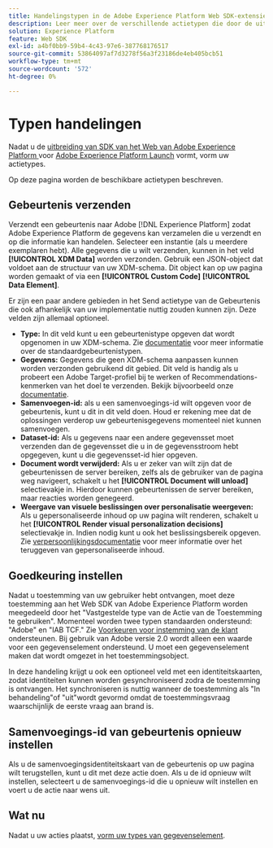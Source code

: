 ```yaml
---
title: Handelingstypen in de Adobe Experience Platform Web SDK-extensie
description: Leer meer over de verschillende actietypen die door de uitbreiding van SDK van het Web van Adobe Experience Platform in Adobe Experience Platform Launch worden verstrekt.
solution: Experience Platform
feature: Web SDK
exl-id: a4bf0bb9-59b4-4c43-97e6-387768176517
source-git-commit: 53864097af7d3278f56a3f23186de4eb405bcb51
workflow-type: tm+mt
source-wordcount: '572'
ht-degree: 0%

---
```


# Typen handelingen

Nadat u de [uitbreiding van SDK van het Web van Adobe Experience Platform ](web-sdk-extension-configuration.md) voor [Adobe Experience Platform Launch](https://experienceleague.adobe.com/docs/launch.html) vormt, vorm uw actietypes.

Op deze pagina worden de beschikbare actietypen beschreven.

## Gebeurtenis verzenden

Verzendt een gebeurtenis naar Adobe [!DNL Experience Platform] zodat Adobe Experience Platform de gegevens kan verzamelen die u verzendt en op die informatie kan handelen. Selecteer een instantie (als u meerdere exemplaren hebt). Alle gegevens die u wilt verzenden, kunnen in het veld **[!UICONTROL XDM Data]** worden verzonden. Gebruik een JSON-object dat voldoet aan de structuur van uw XDM-schema. Dit object kan op uw pagina worden gemaakt of via een **[!UICONTROL Custom Code]** **[!UICONTROL Data Element]**.

Er zijn een paar andere gebieden in het Send actietype van de Gebeurtenis die ook afhankelijk van uw implementatie nuttig zouden kunnen zijn. Deze velden zijn allemaal optioneel.

- **Type:** In dit veld kunt u een gebeurtenistype opgeven dat wordt opgenomen in uw XDM-schema. Zie [documentatie](https://experienceleague.adobe.com/docs/experience-platform/edge/fundamentals/tracking-events.html?lang=en#using-the-sendbeacon-api) voor meer informatie over de standaardgebeurtenistypen.
- **Gegevens:** Gegevens die geen XDM-schema aanpassen kunnen worden verzonden gebruikend dit gebied. Dit veld is handig als u probeert een Adobe Target-profiel bij te werken of Recommendations-kenmerken van het doel te verzenden. Bekijk bijvoorbeeld onze [documentatie](https://experienceleague.adobe.com/docs/experience-platform/edge/fundamentals/tracking-events.html?lang=en).
- **Samenvoegen-id:** als u een samenvoegings-id wilt opgeven voor de gebeurtenis, kunt u dit in dit veld doen. Houd er rekening mee dat de oplossingen verderop uw gebeurtenisgegevens momenteel niet kunnen samenvoegen.
- **Dataset-id:** Als u gegevens naar een andere gegevensset moet verzenden dan de gegevensset die u in de gegevensstroom hebt opgegeven, kunt u die gegevensset-id hier opgeven.
- **Document wordt verwijderd:** Als u er zeker van wilt zijn dat de gebeurtenissen de server bereiken, zelfs als de gebruiker van de pagina weg navigeert, schakelt u het  **[!UICONTROL Document will unload]** selectievakje in. Hierdoor kunnen gebeurtenissen de server bereiken, maar reacties worden genegeerd.
- **Weergave van visuele beslissingen over personalisatie weergeven:** Als u gepersonaliseerde inhoud op uw pagina wilt renderen, schakelt u het  **[!UICONTROL Render visual personalization decisions]** selectievakje in. Indien nodig kunt u ook het beslissingsbereik opgeven. Zie [verpersoonlijkingsdocumentatie](https://experienceleague.adobe.com/docs/experience-platform/edge/personalization/rendering-personalization-content.html?lang=en#automatically-rendering-content) voor meer informatie over het teruggeven van gepersonaliseerde inhoud.

## Goedkeuring instellen

Nadat u toestemming van uw gebruiker hebt ontvangen, moet deze toestemming aan het Web SDK van Adobe Experience Platform worden meegedeeld door het &quot;Vastgestelde type van de Actie van de Toestemming te gebruiken&quot;. Momenteel worden twee typen standaarden ondersteund: &quot;Adobe&quot; en &quot;IAB TCF.&quot; Zie [Voorkeuren voor instemming van de klant](../consent/supporting-consent.md) ondersteunen. Bij gebruik van Adobe versie 2.0 wordt alleen een waarde voor een gegevenselement ondersteund. U moet een gegevenselement maken dat wordt omgezet in het toestemmingsobject.

In deze handeling krijgt u ook een optioneel veld met een identiteitskaarten, zodat identiteiten kunnen worden gesynchroniseerd zodra de toestemming is ontvangen. Het synchroniseren is nuttig wanneer de toestemming als &quot;In behandeling&quot;of &quot;uit&quot;wordt gevormd omdat de toestemmingsvraag waarschijnlijk de eerste vraag aan brand is.

## Samenvoegings-id van gebeurtenis opnieuw instellen

Als u de samenvoegingsidentiteitskaart van de gebeurtenis op uw pagina wilt terugstellen, kunt u dit met deze actie doen. Als u de id opnieuw wilt instellen, selecteert u de samenvoegings-id die u opnieuw wilt instellen en voert u de actie naar wens uit.

## Wat nu

Nadat u uw acties plaatst, [vorm uw types van gegevenselement](data-element-types.md).
